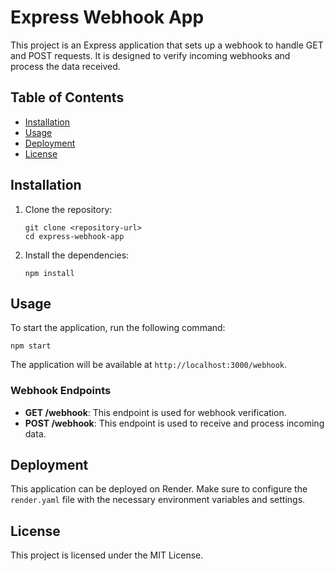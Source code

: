 # Express Webhook App

This project is an Express application that sets up a webhook to handle GET and POST requests. It is designed to verify incoming webhooks and process the data received.

## Table of Contents

- [Installation](#installation)
- [Usage](#usage)
- [Deployment](#deployment)
- [License](#license)

## Installation

1. Clone the repository:
   ```
   git clone <repository-url>
   cd express-webhook-app
   ```

2. Install the dependencies:
   ```
   npm install
   ```

## Usage

To start the application, run the following command:
```
npm start
```

The application will be available at `http://localhost:3000/webhook`.

### Webhook Endpoints

- **GET /webhook**: This endpoint is used for webhook verification.
- **POST /webhook**: This endpoint is used to receive and process incoming data.

## Deployment

This application can be deployed on Render. Make sure to configure the `render.yaml` file with the necessary environment variables and settings.

## License

This project is licensed under the MIT License.